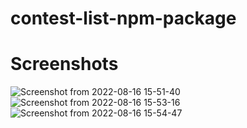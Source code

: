# contest-list-npm-package

# Screenshots

![Screenshot from 2022-08-16 15-51-40](https://user-images.githubusercontent.com/55401104/184856964-5e9b7d8b-a6d3-4a0e-a110-eb022c1fa2cf.png)
![Screenshot from 2022-08-16 15-53-16](https://user-images.githubusercontent.com/55401104/184857321-56764a99-b6e2-4638-8888-957d5166c4bf.png)
![Screenshot from 2022-08-16 15-54-47](https://user-images.githubusercontent.com/55401104/184857580-0f5476db-696e-4655-9703-d6da81052b4f.png)
